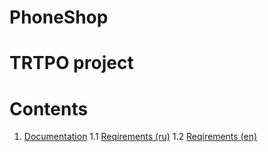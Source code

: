# PhoneShop
# TRTPO project

# Contents
1. [Documentation](https://github.com/s1ovak/PhoneShop/tree/master/ProjectDocumentation)
  1.1 [Reqirements (ru)](https://github.com/s1ovak/PhoneShop/blob/master/ProjectDocumentation/SoftwareRequirmentsSpecification%20(ru).md)
  1.2 [Reqirements (en)](https://github.com/s1ovak/PhoneShop/blob/master/ProjectDocumentation/SoftwareRequirmentsSpecification%20(en).md)